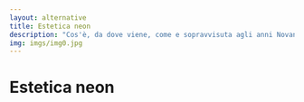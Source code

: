 ```yaml
---
layout: alternative
title: Estetica neon
description: "Cos'è, da dove viene, come e sopravvisuta agli anni Novanta e perché è ancora così affascinante."
img: imgs/img0.jpg
---
```


# Estetica neon